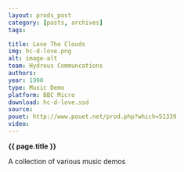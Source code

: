```yaml
---
layout: prods_post
category: [posts, archives]
tags: 

title: Love The Clouds
img: hc-d-love.png
alt: image-alt
team: Hydrous Communcations
authors: 
year: 1990
type: Music Demo
platform: BBC Micro
download: hc-d-love.ssd
source: 
pouet: http://www.pouet.net/prod.php?which=51339
video: 
---
```


**{{ page.title }}**

A collection of various music demos
